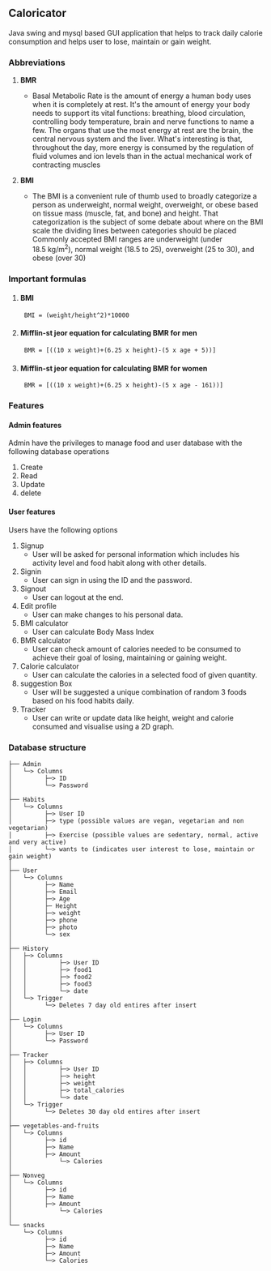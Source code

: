 ## Caloricator
Java swing and mysql based GUI application that helps to track daily calorie consumption and helps user to lose, maintain or gain weight.

### Abbreviations
 1.  <b>BMR</b>  
      * Basal Metabolic Rate is the amount of energy a human body uses when it is completely at rest. It's the amount of energy your body needs to support its vital functions: breathing, blood circulation, controlling body temperature, brain and nerve functions to name a few. The organs that use the most energy at rest are the brain, the central nervous system and the liver. What's interesting is that, throughout the day, more energy is consumed by the regulation of fluid volumes and ion levels than in the actual mechanical work of contracting muscles
      
 2. <b>BMI</b>  
     * The BMI is a convenient rule of thumb used to broadly categorize a person as underweight, normal weight, overweight, or obese based on tissue mass (muscle, fat, and bone) and height. That categorization is the subject of some debate about where on the BMI scale the dividing lines between categories should be placed Commonly accepted BMI ranges are underweight (under 18.5 kg/m<sup>2</sup>), normal weight (18.5 to 25), overweight (25 to 30), and obese (over 30)

### Important formulas

1. #### BMI  
        BMI = (weight/height^2)*10000

2. #### Mifflin-st jeor equation for calculating BMR for men  
        BMR = [((10 x weight)+(6.25 x height)-(5 x age + 5))] 

3. #### Mifflin-st jeor equation for calculating BMR for women  
        BMR = [((10 x weight)+(6.25 x height)-(5 x age - 161))]
### Features
#### Admin features
   Admin have the privileges to manage food and user database with the following database operations 
   1. Create
   2. Read 
   3. Update
   4. delete

#### User features
   Users have the following options
   1. Signup
      * User will be asked for personal information which includes his activity level and food habit along with other details. 
   2. Signin
      * User can sign in using the ID and the password.
   3. Signout
      * User can logout at the end.
   3. Edit profile
      * User can make changes to his personal data.
   4. BMI calculator
      * User can calculate Body Mass Index
   5. BMR calculator
      * User can check amount of calories needed to be consumed to achieve their goal of losing, maintaining or gaining weight.
   6. Calorie calculator
      * User can calculate the calories in a selected food of given quantity.
   7. suggestion Box
      * User will be suggested a unique combination of random 3 foods based on his food habits daily.
   8. Tracker
      * User can write or update data like height, weight and calorie consumed and visualise using a 2D graph.


### Database structure  
	├── Admin  
	│   └─> Columns  
	│	      ├─> ID  
	│	      └─> Password  
	│  
	├── Habits  
	│   └─> Columns  
	│	      ├─> User ID  
	│	      ├─> type (possible values are vegan, vegetarian and non vegetarian)  
	│	      ├─> Exercise (possible values are sedentary, normal, active and very active)  
	│	      └─> wants to (indicates user interest to lose, maintain or gain weight)  
	│  
	├── User  
	│   └─> Columns  
	│	      ├─> Name  
	│	      ├─> Email  
	│	      ├─> Age  
	│	      ├─ Height  
	│	      ├─> weight  
	│	      ├─> phone  
	│	      ├─> photo  
	│	      └─> sex  
	│  
	├── History  
	│   ├─> Columns  
	│   │         ├─> User ID  
	│   │         ├─> food1  
	│   │         ├─> food2  
	│   │         ├─> food3  
	│   │         └─> date  
	│   └─> Trigger  
	│	      └─> Deletes 7 day old entires after insert  
	│  
	├── Login  
	│   └─> Columns  
	│	      ├─> User ID  
	│	      └─> Password  
	│  
	├── Tracker  
	│   ├─> Columns  
	│   │         ├─> User ID  
	│   │         ├─> height  
	│   │         ├─> weight  
	│   │         ├─> total_calories  
	│   │         └─> date  
	│   └─> Trigger  
	│	      └─> Deletes 30 day old entires after insert  
	│  
	├── vegetables-and-fruits  
	│   └─> Columns  
	│	      ├─> id  
	│	      ├─> Name  
	│	      ├─> Amount  
	│             └─> Calories  
	│   
	├── Nonveg  
	│   └─> Columns  
	│	      ├─> id  
	│	      ├─> Name  
	│	      ├─> Amount  
	│             └─> Calories  
	│    
	└── snacks  
	    └─> Columns  
		      ├─> id  
		      ├─> Name  
		      ├─> Amount  
		      └─> Calories  
